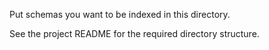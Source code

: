 Put schemas you want to be indexed in this directory.

See the project README for the required directory structure.
